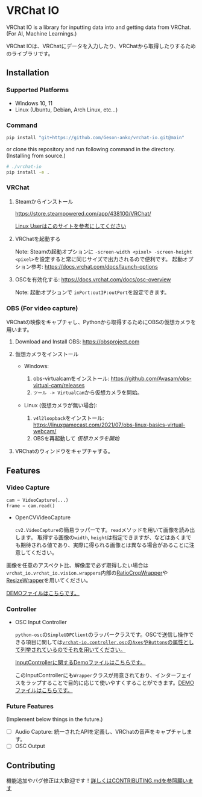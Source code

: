 # VRChat IO

VRChat IO is a library for inputting data into and getting data from VRChat. (For AI, Machine Learnings.)

VRChat IOは、VRChatにデータを入力したり、VRChatから取得したりするためのライブラリです。

## Installation

### Supported Platforms

- Windows 10, 11
- Linux (Ubuntu, Debian, Arch Linux, etc...)

### Command

```bash
pip install "git+https://github.com/Geson-anko/vrchat-io.git@main"
```

or clone this repository and run following command in the directory.  (Installing from source.)

```bash
# ./vrchat-io
pip install -e .
```

### VRChat

1. Steamからインストール

   <https://store.steampowered.com/app/438100/VRChat/>

   [Linux Userはこのサイトを参考にしてください](https://ask.vrchat.com/t/guide-to-vrc-on-linux/15934)

2. VRChatを起動する

   Note: Steamの起動オプションに `-screen-width <pixel> -screen-height <pixel>`を設定すると常に同じサイズで出力されるので便利です。
   起動オプション参考: <https://docs.vrchat.com/docs/launch-options>

3. OSCを有効化する: <https://docs.vrchat.com/docs/osc-overview>

   Note: 起動オプションで `inPort:outIP:outPort`を設定できます。

### OBS (For video capture)

VRChatの映像をキャプチャし、Pythonから取得するためにOBSの仮想カメラを用います。

1. Download and Install OBS: <https://obsproject.com>

2. 仮想カメラをインストール

   - Windows:

     1. obs-virtualcamをインストール: <https://github.com/Avasam/obs-virtual-cam/releases>
     2. `ツール -> VirtualCam`から仮想カメラを開始。

   - Linux (仮想カメラが無い場合):

     1. `v4l2loopback`をインストール: <https://linuxgamecast.com/2021/07/obs-linux-basics-virtual-webcam/>
     2. OBSを再起動して *仮想カメラを開始*

3. VRChatのウィンドウをキャプチャする。

## Features

### Video Capture

```py
cam = VideoCapture(...)
frame = cam.read()
```

- OpenCVVideoCapture

  `cv2.VideoCapture`の簡易ラッパーです。`read`メソッドを用いて画像を読み出します。
  取得する画像の`width`, `height`は指定できますが、などはあくまでも期待される値であり、実際に得られる画像とは異なる場合があることに注意してください。

画像を任意のアスペクト比、解像度で必ず取得したい場合は`vrchat_io.vrchat_io.vision.wrappers`内部の[RatioCropWrapper](/vrchat_io/vision/wrappers/ratio_crop_wrapper.py)や[ResizeWrapper](/vrchat_io/vision/wrappers/resize_wrapper.py)を用いてください。

[DEMOファイルはこちらです。](/demos/opencv_video_capture_demo.py)

### Controller

- OSC Input Controller

  `python-osc`の`SimpleUDPClient`のラッパークラスです。OSCで送信し操作できる項目に関しては[`vrchat-io.controller.osc`の`Axes`や`Buttons`の属性として列挙されているのでそれを用いてください。](/vrchat_io/controller/osc/input_controller.py)

  [InputControllerに関するDemoファイルはこちらです。](/demos/osc_input_controller_demo.py)

  このInputControllerにも`Wrapper`クラスが用意されており、インターフェイスをラップすることで目的に応じて使いやすくすることができます。[DEMOファイルはこちらです。](/demos/interactive_osc_controller_demo.py)

### Future Features

(Implement below things in the future.)

- [ ] Audio Capture: 統一されたAPIを定義し、VRChatの音声をキャプチャします。
- [ ] OSC Output

## Contributing

機能追加やバグ修正は大歓迎です！[詳しくはCONTRIBUTING.mdを参照願います](/CONTRIBUTING.md)
